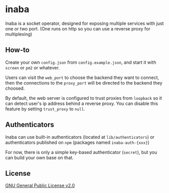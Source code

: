 # inaba
Inaba is a socket operator, designed for exposing multiple services with just one or two port. 
(One runs on http so you can use a reverse proxy for multiplexing)

## How-to
Create your own `config.json` from `config.example.json`, and start it with `screen` or `pm2` or whatever.

Users can visit the `web_port` to choose the backend they want to connect, then the connections to the 
`proxy_port` will be directed to the backend they choosed.

By default, the web server is configured to trust proxies from `loopback` so it can detect user's ip address
behind a reverse proxy. You can disable this feature by setting `trust_proxy` to `null`.

## Authenticators
Inaba can use built-in authenticators (located at `lib/authenticators`) or authenticators published on `npm` 
(packages named `inaba-auth-{xxx}`)

For now, there is only a simple key-based authenticator (`secret`), but you can build your own base on that.

## License
[GNU General Public License v2.0](LICENSE)
